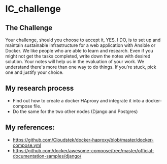 # IC_challenge

## The Challenge

Your challenge, should you choose to accept it, YES, I DO, 
is to set up and maintain sustainable infrastructure for a 
web application with Ansible or Docker. We like people who are 
able to learn and research. Even if you might not get the tasks 
completed, write down the notes with desired solution. 
Your notes will help us in the evaluation of your work. 
We understand there's more than one way to do things. 
If you're stuck, pick one and justify your choice.


## My research process
- Find out how to create a docker HAproxy and integrate it into
a docker-compose file.  
- Do the same for the two other nodes (Django and Postgres) 


## My references:
- https://github.com/Cloudstek/docker-haproxy/blob/master/docker-compose.yml
- https://github.com/docker/awesome-compose/tree/master/official-documentation-samples/django/




